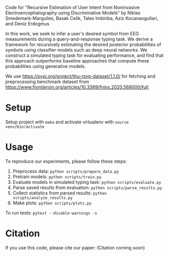 Code for "Recursive Estimation of User Intent from Noninvasive Electroencephalography using Discriminative Models" by Niklas Smedemark-Margulies, Basak Celik, Tales Imbiriba, Aziz Kocanaogullari, and Deniz Erdogmus

In this work, we seek to infer a user's desired symbol from EEG measurements during a query-and-response typing task.
We derive a framework for recursively estimating the desired posterior probabilities of symbols using classifier models such as deep neural networks.
We construct a simulated typing task for evaluating performance, and find that this approach outperforms baseline approaches that compute these probabilities using generative models.

We use https://pypi.org/project/thu-rsvp-dataset/1.1.0/ for fetching and preprocessing benchmark dataset from https://www.frontiersin.org/articles/10.3389/fnins.2020.568000/full.

# Setup

Setup project with `make` and activate virtualenv with `source venv/bin/activate`

# Usage

To reproduce our experiments, please follow these steps:

1. Preprocess data: `python scripts/prepare_data.py`
2. Pretrain models: `python scripts/train.py`
3. Evaluate models in simulated typing task: `python scripts/evaluate.py`
4. Parse saved results from evaluation: `python scripts/parse_results.py`
5. Collect statistics from parsed results: `python scripts/analyze_results.py`
6. Make plots: `python scripts/plots.py`

To run tests: `pytest --disable-warnings -s`
# Citation

If you use this code, please cite our paper:
(Citation coming soon)

